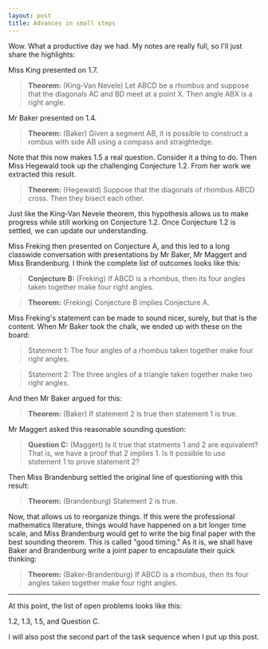 ```yaml
---
layout: post
title: Advances in small steps
---
```


Wow. What a productive day we had. My notes are really full, so I'll just share
the highlights:

Miss King presented on 1.7.

> **Theorem:** (King-Van Nevele) Let ABCD be a rhombus and suppose that the diagonals
> AC and BD meet at a point X. Then angle ABX is a right angle.

Mr Baker presented on 1.4.

> **Theorem:** (Baker) Given a segment AB, it is possible to construct a rombus with
> side AB using a compass and straightedge.

Note that this now makes 1.5 a real question. Consider it a thing to do. Then
Miss Hegewald took up the challenging Conjecture 1.2. From her work we extracted this
result.

> **Theorem:** (Hegewald) Suppose that the diagonals of rhombus ABCD cross. Then
> they bisect each other.

Just like the King-Van Nevele theorem, this hypothesis allows us to make progress
while still working on Conjecture 1.2. Once Conjecture 1.2 is settled, we
can update our understanding.

Miss Freking then presented on Conjecture A, and this led to a long classwide conversation
with presentations by Mr Baker, Mr Maggert and Miss Brandenburg. I think the complete
list of outcomes looks like this:

> **Conjecture B:** (Freking) If ABCD is a rhombus, then its four angles taken
> together make four right angles.

> **Theorem:** (Freking) Conjecture B implies Conjecture A.

Miss Freking's statement can be made to sound nicer, surely, but that is the content. When
Mr Baker took the chalk, we ended up with these on the board:

> Statement 1: The four angles of a rhombus taken together make four right angles.

> Statement 2: The three angles of a triangle taken together make two right angles.

And then Mr Baker argued for this:

> **Theorem:** (Baker) If statement 2 is true then statement 1 is true.

Mr Maggert asked this reasonable sounding question:

> **Question C:** (Maggert) Is it true that statments 1 and 2 are equivalent? That is,
> we have a proof that 2 implies 1. Is it possible to use statement 1 to prove statement 2?

Then Miss Brandenburg settled the original line of questioning with this result:

> **Theorem:** (Brandenburg) Statement 2 is true.

Now, that allows us to reorganize things. If this were the professional mathematics
literature, things would have happened on a bit longer time scale, and Miss Brandenburg
would get to write the big final paper with the best sounding theorem. This is called
"good timing." As it is, we shall have Baker and Brandenburg write a joint paper
to encapsulate their quick thinking:

> **Theorem:** (Baker-Brandenburg) If ABCD is a rhombus, then its four angles taken
> together make four right angles.

----

At this point, the list of open problems looks like this:

1.2, 1.3, 1.5, and Question C.

I will also post the second part of the task sequence when I put up this post.
